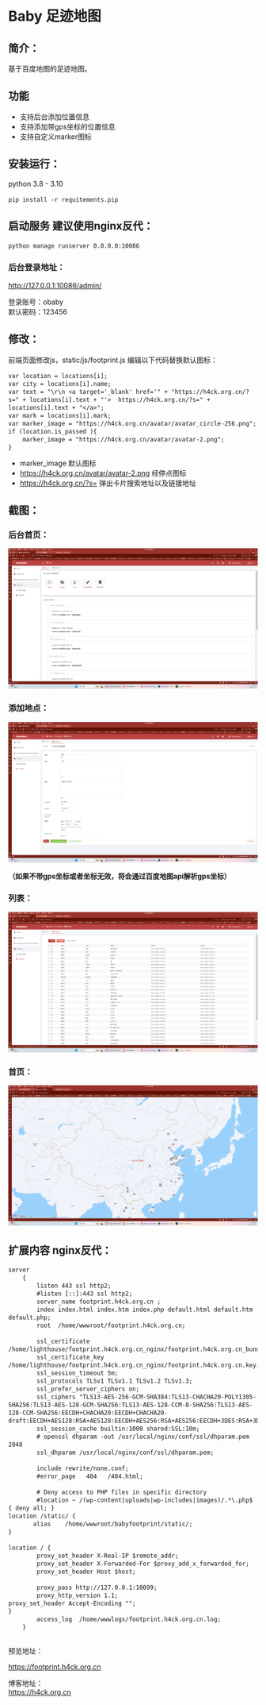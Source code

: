 # Baby 足迹地图  


## 简介：  
基于百度地图的足迹地图。

## 功能  
* 支持后台添加位置信息
* 支持添加带gps坐标的位置信息  
* 支持自定义marker图标  


## 安装运行：  
python 3.8 - 3.10   
  
`pip install -r requitements.pip`  

## 启动服务 建议使用nginx反代：  
`python manage runserver 0.0.0.0:10086`  

  
### 后台登录地址：  
http://127.0.0.1:10086/admin/  


登录账号：obaby  
默认密码：123456   


## 修改：
前端页面修改js，static/js/footprint.js 编辑以下代码替换默认图标：  

```
var location = locations[i];
var city = locations[i].name;
var text = "\r\n <a target='_blank' href='" + "https://h4ck.org.cn/?s=" + locations[i].text + "'>  https://h4ck.org.cn/?s=" + locations[i].text + "</a>";
var mark = locations[i].mark;
var marker_image = "https://h4ck.org.cn/avatar/avatar_circle-256.png";
if (location.is_passed ){
    marker_image = "https://h4ck.org.cn/avatar/avatar-2.png";
}
```  
* marker_image 默认图标  
* https://h4ck.org.cn/avatar/avatar-2.png 经停点图标
* https://h4ck.org.cn/?s= 弹出卡片搜索地址以及链接地址  

## 截图：  

### 后台首页： 
![admin](screenshots/admin.png)  

### 添加地点：
![add](screenshots/add.png)  

**（如果不带gps坐标或者坐标无效，将会通过百度地图api解析gps坐标）**

### 列表：  
![list](screenshots/list.png)

### 首页：
![首页](screenshots/home.png)  


## 扩展内容 nginx反代： 

```
server
    {
        listen 443 ssl http2;
        #listen [::]:443 ssl http2;
        server_name footprint.h4ck.org.cn ;
        index index.html index.htm index.php default.html default.htm default.php;
        root  /home/wwwroot/footprint.h4ck.org.cn;

        ssl_certificate /home/lighthouse/footprint.h4ck.org.cn_nginx/footprint.h4ck.org.cn_bundle.pem;
        ssl_certificate_key /home/lighthouse/footprint.h4ck.org.cn_nginx/footprint.h4ck.org.cn.key;
        ssl_session_timeout 5m;
        ssl_protocols TLSv1 TLSv1.1 TLSv1.2 TLSv1.3;
        ssl_prefer_server_ciphers on;
        ssl_ciphers "TLS13-AES-256-GCM-SHA384:TLS13-CHACHA20-POLY1305-SHA256:TLS13-AES-128-GCM-SHA256:TLS13-AES-128-CCM-8-SHA256:TLS13-AES-128-CCM-SHA256:EECDH+CHACHA20:EECDH+CHACHA20-draft:EECDH+AES128:RSA+AES128:EECDH+AES256:RSA+AES256:EECDH+3DES:RSA+3DES:!MD5";
        ssl_session_cache builtin:1000 shared:SSL:10m;
        # openssl dhparam -out /usr/local/nginx/conf/ssl/dhparam.pem 2048
        ssl_dhparam /usr/local/nginx/conf/ssl/dhparam.pem;

        include rewrite/none.conf;
        #error_page   404   /404.html;

        # Deny access to PHP files in specific directory
        #location ~ /(wp-content|uploads|wp-includes|images)/.*\.php$ { deny all; }
location /static/ {
       alias    /home/wwwroot/babyfootprint/static/;
}

location / {
        proxy_set_header X-Real-IP $remote_addr;
        proxy_set_header X-Forwarded-For $proxy_add_x_forwarded_for;
        proxy_set_header Host $host;

        proxy_pass http://127.0.0.1:10099;
        proxy_http_version 1.1;
proxy_set_header Accept-Encoding "";
}
        access_log  /home/wwwlogs/footprint.h4ck.org.cn.log;
    }
                    
```

预览地址：  

<a href="https://footprint.h4ck.org.cn" target="_blank">https://footprint.h4ck.org.cn</a>

博客地址：  
<a href="https://h4ck.org.cn" target="_blank">https://h4ck.org.cn</a>


 